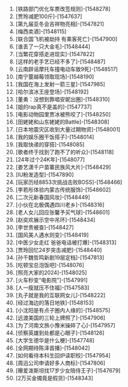 
1. [铁路部门优化车票改签规则]-[1548278]
1. [贾玲减肥100斤]-[1547637]
1. [第九届亚冬会吉祥物亮相]-[1547821]
1. [梅西卖酒]-[1548115]
1. [联合国飞机被劫持 有乘客死亡]-[1547900]
1. [谁丢了一只大金毛]-[1548444]
1. [当繁花穿搭走进现实]-[1547822]
1. [这样的老手艺已经不多了]-[1548487]
1. [云南辟谣摩托车撞电动车致9死]-[1548517]
1. [南宁蔓越莓领取现场]-[1548190]
1. [我国在海上发射一箭三星]-[1547985]
1. [哈尔滨冰王座登场]-[1548192]
1. [董勇：没想到靠唱安妮出圈]-[1548310]
1. [姐的rap真不是盖的]-[1547737]
1. [电影动物园里贾冰被熊咬了]-[1548250]
1. [田姥姥和山东姥姥的Battle]-[1548308]
1. [日本地震灾区收到大量过期物资]-[1548001]
1. [我的娱乐圈干饭搭子]-[1548014]
1. [我取快递的穿搭]-[1548085]
1. [歌者终于找到了跑不了的听众]-[1548118]
1. [24年过个24K年]-[1548077]
1. [娄艺潇千户苗寨民族风大片]-[1548429]
1. [IU粉发造型]-[1547890]
1. [玩家历经8853次挑战击败BOSS]-[1548466]
1. [李若彤体验内蒙古传统服饰]-[1548602]
1. [二次元新春国风妆]-[1548449]
1. [小伙在北极偶遇四川老乡]-[1548316]
1. [老人女儿回应张馨予买气球]-[1548601]
1. [赵奕欢展示空中吊环]-[1548434]
1. [李世贵被查]-[1548427]
1. [国风美人遇水则变]-[1548419]
1. [中医少女走红 爸爸电话被打爆]-[1548313]
1. [贾玲回忆24岁突击减肥]-[1548440]
1. [孙千魏哲鸣新剧19层定档]-[1547813]
1. [吃顿宝总泡饭吧]-[1548076]
1. [照亮大家的2024]-[1548025]
1. [火车秒变“电影院”]-[1547991]
1. [人一瘦就压不住福]-[1547583]
1. [丸子就是我的互联网女儿]-[1548222]
1. [经过海边的落日地铁]-[1548153]
1. [小沈阳是有点子圈内人缘的]-[1548575]
1. [远渡美国的三轮上牌照了]-[1547906]
1. [为了河南文旅小豫米操碎了心]-[1547957]
1. [侦察英雄到处都是心眼子]-[1548126]
1. [大学生德华是什么梗]-[1547748]
1. [全网期待陈泽首播]-[1548042]
1. [如何看待本科生回炉读职校]-[1547954]
1. [周迅公司申请好多人商标]-[1547806]
1. [曝爱泼斯坦找17岁少女陪侍王子]-[1547679]
1. [2万买金镯竟是假货]-[1548343]